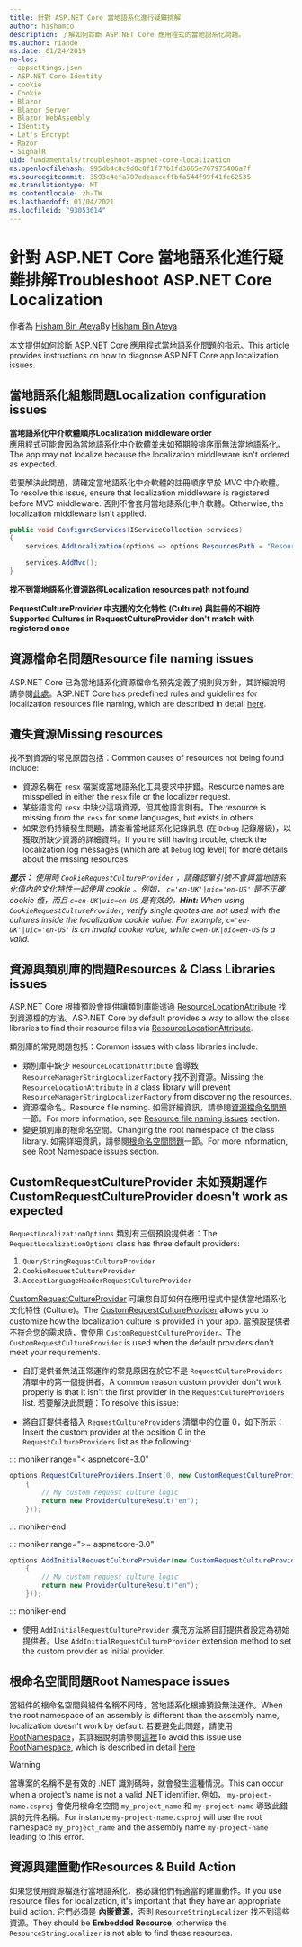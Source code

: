 ```yaml
---
title: 針對 ASP.NET Core 當地語系化進行疑難排解
author: hishamco
description: 了解如何診斷 ASP.NET Core 應用程式的當地語系化問題。
ms.author: riande
ms.date: 01/24/2019
no-loc:
- appsettings.json
- ASP.NET Core Identity
- cookie
- Cookie
- Blazor
- Blazor Server
- Blazor WebAssembly
- Identity
- Let's Encrypt
- Razor
- SignalR
uid: fundamentals/troubleshoot-aspnet-core-localization
ms.openlocfilehash: 995db4c8c9d0c0f1f77b1fd3665e707975406a7f
ms.sourcegitcommit: 3593c4efa707edeaaceffbfa544f99f41fc62535
ms.translationtype: MT
ms.contentlocale: zh-TW
ms.lasthandoff: 01/04/2021
ms.locfileid: "93053614"
---
```

# <a name="troubleshoot-aspnet-core-localization"></a><span data-ttu-id="88891-103">針對 ASP.NET Core 當地語系化進行疑難排解</span><span class="sxs-lookup"><span data-stu-id="88891-103">Troubleshoot ASP.NET Core Localization</span></span>

<span data-ttu-id="88891-104">作者為 [Hisham Bin Ateya](https://github.com/hishamco)</span><span class="sxs-lookup"><span data-stu-id="88891-104">By [Hisham Bin Ateya](https://github.com/hishamco)</span></span>

<span data-ttu-id="88891-105">本文提供如何診斷 ASP.NET Core 應用程式當地語系化問題的指示。</span><span class="sxs-lookup"><span data-stu-id="88891-105">This article provides instructions on how to diagnose ASP.NET Core app localization issues.</span></span>

## <a name="localization-configuration-issues"></a><span data-ttu-id="88891-106">當地語系化組態問題</span><span class="sxs-lookup"><span data-stu-id="88891-106">Localization configuration issues</span></span>

<span data-ttu-id="88891-107">**當地語系化中介軟體順序**</span><span class="sxs-lookup"><span data-stu-id="88891-107">**Localization middleware order**</span></span>  
<span data-ttu-id="88891-108">應用程式可能會因為當地語系化中介軟體並未如預期般排序而無法當地語系化。</span><span class="sxs-lookup"><span data-stu-id="88891-108">The app may not localize because the localization middleware isn't ordered as expected.</span></span>

<span data-ttu-id="88891-109">若要解決此問題，請確定當地語系化中介軟體的註冊順序早於 MVC 中介軟體。</span><span class="sxs-lookup"><span data-stu-id="88891-109">To resolve this issue, ensure that localization middleware is registered before MVC middleware.</span></span> <span data-ttu-id="88891-110">否則不會套用當地語系化中介軟體。</span><span class="sxs-lookup"><span data-stu-id="88891-110">Otherwise, the localization middleware isn't applied.</span></span>

```csharp
public void ConfigureServices(IServiceCollection services)
{
    services.AddLocalization(options => options.ResourcesPath = "Resources");

    services.AddMvc();
}
```

<span data-ttu-id="88891-111">**找不到當地語系化資源路徑**</span><span class="sxs-lookup"><span data-stu-id="88891-111">**Localization resources path not found**</span></span>

<span data-ttu-id="88891-112">**RequestCultureProvider 中支援的文化特性 (Culture) 與註冊的不相符**</span><span class="sxs-lookup"><span data-stu-id="88891-112">**Supported Cultures in RequestCultureProvider don't match with registered once**</span></span>  

## <a name="resource-file-naming-issues"></a><span data-ttu-id="88891-113">資源檔命名問題</span><span class="sxs-lookup"><span data-stu-id="88891-113">Resource file naming issues</span></span>

<span data-ttu-id="88891-114">ASP.NET Core 已為當地語系化資源檔命名預先定義了規則與方針，其詳細說明請參閱[此處](xref:fundamentals/localization?view=aspnetcore-2.2#resource-file-naming)。</span><span class="sxs-lookup"><span data-stu-id="88891-114">ASP.NET Core has predefined rules and guidelines for localization resources file naming, which are described in detail [here](xref:fundamentals/localization?view=aspnetcore-2.2#resource-file-naming).</span></span>

## <a name="missing-resources"></a><span data-ttu-id="88891-115">遺失資源</span><span class="sxs-lookup"><span data-stu-id="88891-115">Missing resources</span></span>

<span data-ttu-id="88891-116">找不到資源的常見原因包括：</span><span class="sxs-lookup"><span data-stu-id="88891-116">Common causes of resources not being found include:</span></span>

- <span data-ttu-id="88891-117">資源名稱在 `resx` 檔案或當地語系化工具要求中拼錯。</span><span class="sxs-lookup"><span data-stu-id="88891-117">Resource names are misspelled in either the `resx` file or the localizer request.</span></span>
- <span data-ttu-id="88891-118">某些語言的 `resx` 中缺少這項資源，但其他語言則有。</span><span class="sxs-lookup"><span data-stu-id="88891-118">The resource is missing from the `resx` for some languages, but exists in others.</span></span>
- <span data-ttu-id="88891-119">如果您仍持續發生問題，請查看當地語系化記錄訊息 (在 `Debug` 記錄層級)，以獲取所缺少資源的詳細資料。</span><span class="sxs-lookup"><span data-stu-id="88891-119">If you're still having trouble, check the localization log messages (which are at `Debug` log level) for more details about the missing resources.</span></span>

<span data-ttu-id="88891-120">_**提示：** 使用時 `CookieRequestCultureProvider` ，請確認單引號不會與當地語系化值內的文化特性一起使用 cookie 。例如， `c='en-UK'|uic='en-US'` 是不正確 cookie 值，而且 `c=en-UK|uic=en-US` 是有效的。_</span><span class="sxs-lookup"><span data-stu-id="88891-120">_**Hint:** When using `CookieRequestCultureProvider`, verify single quotes are not used with the cultures inside the localization cookie value. For example, `c='en-UK'|uic='en-US'` is an invalid cookie value, while `c=en-UK|uic=en-US` is a valid._</span></span>

## <a name="resources--class-libraries-issues"></a><span data-ttu-id="88891-121">資源與類別庫的問題</span><span class="sxs-lookup"><span data-stu-id="88891-121">Resources & Class Libraries issues</span></span>

<span data-ttu-id="88891-122">ASP.NET Core 根據預設會提供讓類別庫能透過 [ResourceLocationAttribute](/dotnet/api/microsoft.extensions.localization.resourcelocationattribute?view=aspnetcore-2.1) 找到資源檔的方法。</span><span class="sxs-lookup"><span data-stu-id="88891-122">ASP.NET Core by default provides a way to allow the class libraries to find their resource files via [ResourceLocationAttribute](/dotnet/api/microsoft.extensions.localization.resourcelocationattribute?view=aspnetcore-2.1).</span></span>

<span data-ttu-id="88891-123">類別庫的常見問題包括：</span><span class="sxs-lookup"><span data-stu-id="88891-123">Common issues with class libraries include:</span></span>
- <span data-ttu-id="88891-124">類別庫中缺少 `ResourceLocationAttribute` 會導致 `ResourceManagerStringLocalizerFactory` 找不到資源。</span><span class="sxs-lookup"><span data-stu-id="88891-124">Missing the `ResourceLocationAttribute` in a class library will prevent `ResourceManagerStringLocalizerFactory` from discovering the resources.</span></span>
- <span data-ttu-id="88891-125">資源檔命名。</span><span class="sxs-lookup"><span data-stu-id="88891-125">Resource file naming.</span></span> <span data-ttu-id="88891-126">如需詳細資訊，請參閱[資源檔命名問題](#resource-file-naming-issues)一節。</span><span class="sxs-lookup"><span data-stu-id="88891-126">For more information, see [Resource file naming issues](#resource-file-naming-issues) section.</span></span>
- <span data-ttu-id="88891-127">變更類別庫的根命名空間。</span><span class="sxs-lookup"><span data-stu-id="88891-127">Changing the root namespace of the class library.</span></span> <span data-ttu-id="88891-128">如需詳細資訊，請參閱[根命名空間問題](#root-namespace-issues)一節。</span><span class="sxs-lookup"><span data-stu-id="88891-128">For more information, see [Root Namespace issues](#root-namespace-issues) section.</span></span>

## <a name="customrequestcultureprovider-doesnt-work-as-expected"></a><span data-ttu-id="88891-129">CustomRequestCultureProvider 未如預期運作</span><span class="sxs-lookup"><span data-stu-id="88891-129">CustomRequestCultureProvider doesn't work as expected</span></span>

<span data-ttu-id="88891-130">`RequestLocalizationOptions` 類別有三個預設提供者：</span><span class="sxs-lookup"><span data-stu-id="88891-130">The `RequestLocalizationOptions` class has three default providers:</span></span>

1. `QueryStringRequestCultureProvider`
2. `CookieRequestCultureProvider`
3. `AcceptLanguageHeaderRequestCultureProvider`

<span data-ttu-id="88891-131">[CustomRequestCultureProvider](/dotnet/api/microsoft.aspnetcore.localization.customrequestcultureprovider?view=aspnetcore-2.1) 可讓您自訂如何在應用程式中提供當地語系化文化特性 (Culture)。</span><span class="sxs-lookup"><span data-stu-id="88891-131">The [CustomRequestCultureProvider](/dotnet/api/microsoft.aspnetcore.localization.customrequestcultureprovider?view=aspnetcore-2.1) allows you to customize how the localization culture is provided in your app.</span></span> <span data-ttu-id="88891-132">當預設提供者不符合您的需求時，會使用 `CustomRequestCultureProvider`。</span><span class="sxs-lookup"><span data-stu-id="88891-132">The `CustomRequestCultureProvider` is used when the default providers don't meet your requirements.</span></span>

- <span data-ttu-id="88891-133">自訂提供者無法正常運作的常見原因在於它不是 `RequestCultureProviders` 清單中的第一個提供者。</span><span class="sxs-lookup"><span data-stu-id="88891-133">A common reason custom provider don't work properly is that it isn't the first provider in the `RequestCultureProviders` list.</span></span> <span data-ttu-id="88891-134">若要解決此問題：</span><span class="sxs-lookup"><span data-stu-id="88891-134">To resolve this issue:</span></span>

- <span data-ttu-id="88891-135">將自訂提供者插入 `RequestCultureProviders` 清單中的位置 0，如下所示：</span><span class="sxs-lookup"><span data-stu-id="88891-135">Insert the custom provider at the position 0 in the `RequestCultureProviders` list as the following:</span></span>

::: moniker range="< aspnetcore-3.0"
```csharp
options.RequestCultureProviders.Insert(0, new CustomRequestCultureProvider(async context =>
    {
        // My custom request culture logic
        return new ProviderCultureResult("en");
    }));
```
::: moniker-end

::: moniker range=">= aspnetcore-3.0"
```csharp
options.AddInitialRequestCultureProvider(new CustomRequestCultureProvider(async context =>
    {
        // My custom request culture logic
        return new ProviderCultureResult("en");
    }));
```
::: moniker-end

- <span data-ttu-id="88891-136">使用 `AddInitialRequestCultureProvider` 擴充方法將自訂提供者設定為初始提供者。</span><span class="sxs-lookup"><span data-stu-id="88891-136">Use `AddInitialRequestCultureProvider` extension method to set the custom provider as initial provider.</span></span>

## <a name="root-namespace-issues"></a><span data-ttu-id="88891-137">根命名空間問題</span><span class="sxs-lookup"><span data-stu-id="88891-137">Root Namespace issues</span></span>

<span data-ttu-id="88891-138">當組件的根命名空間與組件名稱不同時，當地語系化根據預設無法運作。</span><span class="sxs-lookup"><span data-stu-id="88891-138">When the root namespace of an assembly is different than the assembly name, localization doesn't work by default.</span></span> <span data-ttu-id="88891-139">若要避免此問題，請使用 [RootNamespace](/dotnet/api/microsoft.extensions.localization.rootnamespaceattribute?view=aspnetcore-2.1)，其詳細說明請參閱[這裡](xref:fundamentals/localization?view=aspnetcore-2.2#resource-file-naming)</span><span class="sxs-lookup"><span data-stu-id="88891-139">To avoid this issue use [RootNamespace](/dotnet/api/microsoft.extensions.localization.rootnamespaceattribute?view=aspnetcore-2.1), which is described in detail [here](xref:fundamentals/localization?view=aspnetcore-2.2#resource-file-naming)</span></span>

> [!WARNING]
> <span data-ttu-id="88891-140">當專案的名稱不是有效的 .NET 識別碼時，就會發生這種情況。</span><span class="sxs-lookup"><span data-stu-id="88891-140">This can occur when a project's name is not a valid .NET identifier.</span></span> <span data-ttu-id="88891-141">例如， `my-project-name.csproj` 會使用根命名空間 `my_project_name` 和 `my-project-name` 導致此錯誤的元件名稱。</span><span class="sxs-lookup"><span data-stu-id="88891-141">For instance `my-project-name.csproj` will use the root namespace `my_project_name` and the assembly name `my-project-name` leading to this error.</span></span> 

## <a name="resources--build-action"></a><span data-ttu-id="88891-142">資源與建置動作</span><span class="sxs-lookup"><span data-stu-id="88891-142">Resources & Build Action</span></span>

<span data-ttu-id="88891-143">如果您使用資源檔進行當地語系化，務必讓他們有適當的建置動作。</span><span class="sxs-lookup"><span data-stu-id="88891-143">If you use resource files for localization, it's important that they have an appropriate build action.</span></span> <span data-ttu-id="88891-144">它們必須是 **內嵌資源**，否則 `ResourceStringLocalizer` 找不到這些資源。</span><span class="sxs-lookup"><span data-stu-id="88891-144">They should be **Embedded Resource**, otherwise the `ResourceStringLocalizer` is not able to find these resources.</span></span>
